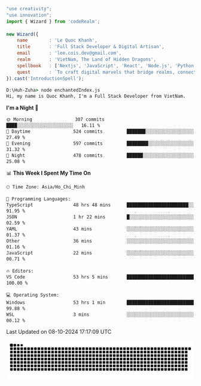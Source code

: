 <!--x axis divider-->

```js 
"use creativity";
"use innovation";
import { Wizard } from 'codeRealm';

new Wizard({
    name        : 'Le Quoc Khanh',
    title       : 'Full Stack Developer & Digital Artisan',
    email       : 'lee.cois.dev@gmail.com',
    realm       : 'VietNam, The Land of Hidden Dragons',
    spellbook   : ['Nextjs', 'JavaScript', 'React', 'Node.js', 'Python', 'Django', 'Cloud Services'],
    quest       : `To craft digital marvels that bridge realms, connect cultures, and bring imagination to life.`,
}).cast('IntroductionSpell');
```

```cmd
D:\Huh-Zuha> node enchantedIndex.js
Hi, my name is Quoc Khanh, I'm a Full Stack Developer from VietNam.
```
<!--START_SECTION:waka-->
**I'm a Night 🦉** 

```text
🌞 Morning                307 commits         ████░░░░░░░░░░░░░░░░░░░░░   16.11 % 
🌆 Daytime                524 commits         ███████░░░░░░░░░░░░░░░░░░   27.49 % 
🌃 Evening                597 commits         ████████░░░░░░░░░░░░░░░░░   31.32 % 
🌙 Night                  478 commits         ██████░░░░░░░░░░░░░░░░░░░   25.08 % 
```


📊 **This Week I Spent My Time On** 

```text
🕑︎ Time Zone: Asia/Ho_Chi_Minh

💬 Programming Languages: 
TypeScript               48 hrs 48 mins      ███████████████████████░░   91.95 % 
JSON                     1 hr 22 mins        █░░░░░░░░░░░░░░░░░░░░░░░░   02.59 % 
YAML                     43 mins             ░░░░░░░░░░░░░░░░░░░░░░░░░   01.37 % 
Other                    36 mins             ░░░░░░░░░░░░░░░░░░░░░░░░░   01.16 % 
JavaScript               22 mins             ░░░░░░░░░░░░░░░░░░░░░░░░░   00.71 % 

🔥 Editors: 
VS Code                  53 hrs 5 mins       █████████████████████████   100.00 % 

💻 Operating System: 
Windows                  53 hrs 1 min        █████████████████████████   99.88 % 
WSL                      3 mins              ░░░░░░░░░░░░░░░░░░░░░░░░░   00.12 % 
```


 Last Updated on 08-10-2024 17:17:09 UTC
<!--END_SECTION:waka-->
<picture>
  <source media="(prefers-color-scheme: dark)" srcset="https://raw.githubusercontent.com/leecois/leecois/output/github-contribution-grid-snake-dark.svg">
  <source media="(prefers-color-scheme: light)" srcset="https://raw.githubusercontent.com/leecois/leecois/output/github-contribution-grid-snake.svg">
  <img alt="github contribution grid snake animation" src="https://raw.githubusercontent.com/leecois/leecois/output/github-contribution-grid-snake.svg">
</picture>
